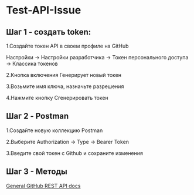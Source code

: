 # Test-API-Issue


## Шаг 1 - создать token:
<p>1.Создайте токен API в своем профиле на GitHub</p>
     Настройки -> Настройки разработчика -> Токен персонального доступа -> Классика токенов

<p>2.Кнопка включения Генерирует новый токен</p>
<p>3.Возьмите имя ключа, назначьте разрешения</p>
<p>4.Нажмите кнопку Сгенерировать токен</p>


## Шаг 2 - Postman
<p>1.Создайте новую коллекцию Postman</p>
<p>2.Выберите Authorization  -> Type -> Bearer Token</p>
<p>3.Введите свой токен с Github и сохраните изменения</p>


## Шаг 3 - Методы
[General GitHub REST API docs](https://docs.github.com/en/rest/issues/issues?apiVersion=2022-11-28#about-issues)


